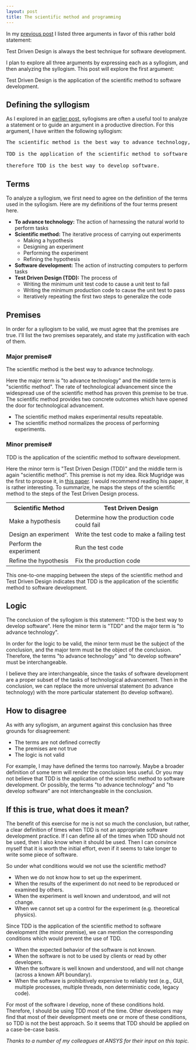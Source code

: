 ```yaml
---
layout: post
title: The scientific method and programming
---
```


In my [previous post](/the-best-way-develop-software/) I listed three arguments in favor of this rather bold statement:

Test Driven Design is always the best technique for software development.

I plan to explore all three arguments by expressing each as a syllogism, and then analyzing the syllogism. This post will explore the first argument:

Test Driven Design is the application of the scientific method to software development.

## Defining the syllogism
As I explored in an [earlier post](/a-brief-introduction-to-syllogisms/), syllogisms are often a useful tool to analyze a statement or to guide an argument in a productive direction. For this argument, I have written the following syllogism:

<pre>
The scientific method is the best way to advance technology,

TDD is the application of the scientific method to software development,

therefore TDD is the best way to develop software.
</pre>

## Terms
To analyze a syllogism, we first need to agree on the definition of the terms used in the syllogism. Here are my definitions of the four terms present here.

* **To advance technology:** The action of harnessing the natural world to perform tasks
* **Scientific method:** The iterative process of carrying out experiments
  * Making a hypothesis
  * Designing an experiment
  * Performing the experiment
  * Refining the hypothesis
* **Software development:** The action of instructing computers to perform tasks
* **Test Driven Design (TDD):** The process of
  * Writing the minimum unit test code to cause a unit test to fail
  * Writing the minimum production code to cause the unit test to pass
  * Iteratively repeating the first two steps to generalize the code

## Premises
In order for a syllogism to be valid, we must agree that the premises are true. I'll list the two premises separately, and state my justification with each of them.

### Major premise#
The scientific method is the best way to advance technology.

Here the major term is "to advance technology" and the middle term is "scientific method". The rate of technological advancement since the widespread use of the scientific method has proven this premise to be true. The scientific method provides two concrete outcomes which have opened the door for technological advancement.

* The scientific method makes experimental results repeatable.
* The scientific method normalizes the process of performing experiments.

### Minor premise#
TDD is the application of the scientific method to software development.

Here the minor term is "Test Driven Design (TDD)" and the middle term is again "scientific method". This premise is not my idea. Rick Mugridge was the first to propose it, in [this paper](http://agile2003.agilealliance.org/files/P6Paper.pdf). I would recommend reading his paper, it is rather interesting. To summarize, he maps the steps of the scientific method to the steps of the Test Driven Design process.

<center>
<table class="gridtable">
    <tr>
        <th>Scientific Method</th>
        <th>Test Driven Design</th>
    </tr>
    <tr>
        <td>Make a hypothesis</td>
        <td>Determine how the production code could fail</td>
    </tr>
    <tr>
        <td>Design an experiment</td>
        <td>Write the test code to make a failing test</td>
    </tr>
    <tr>
        <td>Perform the experiment</td>
        <td>Run the test code</td>
    </tr>
    <tr>
        <td>Refine the hypothesis</td>
        <td>Fix the production code</td>
    </tr>
</table>
</center>

This one-to-one mapping between the steps of the scientific method and Test Driven Design indicates that TDD is the application of the scientific method to software development.

## Logic
The conclusion of the syllogism is this statement: "TDD is the best way to develop software". Here the minor term is "TDD" and the major term is "to advance technology".

In order for the logic to be valid, the minor term must be the subject of the conclusion, and the major term must be the object of the conclusion. Therefore, the terms "to advance technology" and "to develop software" must be interchangeable.

I believe they  are interchangeable, since the tasks of software development are a proper subset of the tasks of technological advancement. Then in the conclusion, we can replace the more universal statement (to advance technology) with the more particular statement (to develop software).

## How to disagree
As with any syllogism, an argument against this conclusion has three grounds for disagreement:

* The terms are not defined correctly
* The premises are not true
* The logic is not valid

For example, I may have defined the terms too narrowly. Maybe a broader definition of some term will render the conclusion less useful. Or you may not believe that TDD is the application of the scientific method to software development. Or possibly, the terms "to advance technology" and "to develop software" are not interchangeable in the conclusion.

## If this is true, what does it mean?
The benefit of this exercise for me is not so much the conclusion, but rather, a clear definition of times when TDD is not an appropriate software development practice. If I can define all of the times when TDD should not be used, then I also know when it should be used. Then I can convince myself that it is worth the initial effort, even if it seems to take longer to write some piece of software.

So under what conditions would we not use the scientific method?

* When we do not know how to set up the experiment.
* When the results of the experiment do not need to be reproduced or examined by others.
* When the experiment is well known and understood, and will not change.
* When we cannot set up a control for the experiment (e.g. theoretical physics).

Since TDD is the application of the scientific method to software development (the minor premise), we can mention the corresponding conditions which would prevent the use of TDD.

* When the expected behavior of the software is not known.
* When the software is not to be used by clients or read by other developers.
* When the software is well known and understood, and will not change (across a known API boundary).
* When the software is prohibitively expensive to reliably test (e.g., GUI, multiple processes, multiple threads, non deterministic code, legacy code).

For most of the software I develop, none of these conditions hold. Therefore, I should be using TDD most of the time. Other developers may find that most of their development meets one or more of these conditions, so TDD is not the best approach. So it seems that TDD should be applied on a case-be-case basis.

_Thanks to a number of my colleagues at ANSYS for their input on this topic._
